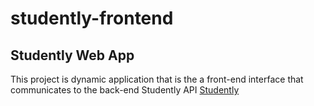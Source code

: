 # studently-frontend
## Studently Web App
This project is dynamic application that is the a front-end interface that communicates to the back-end Studently API [Studently](https://tabsdrisbidmamul.github.io/#) 
